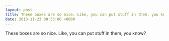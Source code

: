 ```yaml
---
layout: post
title: These boxes are so nice. Like, you can put stuff in them, you know?
date: 2013-11-23 00:33:06 +0000
---
```


These boxes are so nice. Like, you can put stuff in them, you know?

